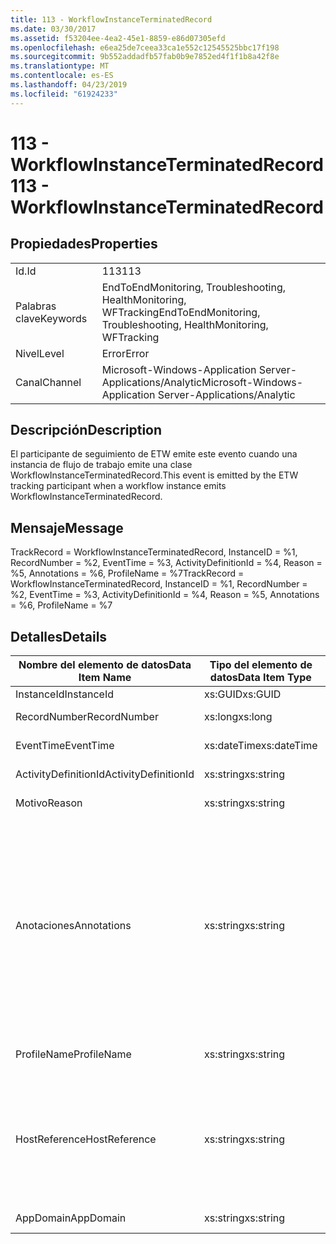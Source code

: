 ```yaml
---
title: 113 - WorkflowInstanceTerminatedRecord
ms.date: 03/30/2017
ms.assetid: f53204ee-4ea2-45e1-8859-e86d07305efd
ms.openlocfilehash: e6ea25de7ceea33ca1e552c12545525bbc17f198
ms.sourcegitcommit: 9b552addadfb57fab0b9e7852ed4f1f1b8a42f8e
ms.translationtype: MT
ms.contentlocale: es-ES
ms.lasthandoff: 04/23/2019
ms.locfileid: "61924233"
---
```

# <a name="113---workflowinstanceterminatedrecord"></a><span data-ttu-id="ec64a-102">113 - WorkflowInstanceTerminatedRecord</span><span class="sxs-lookup"><span data-stu-id="ec64a-102">113 - WorkflowInstanceTerminatedRecord</span></span>
## <a name="properties"></a><span data-ttu-id="ec64a-103">Propiedades</span><span class="sxs-lookup"><span data-stu-id="ec64a-103">Properties</span></span>  
  
|||  
|-|-|  
|<span data-ttu-id="ec64a-104">Id.</span><span class="sxs-lookup"><span data-stu-id="ec64a-104">Id</span></span>|<span data-ttu-id="ec64a-105">113</span><span class="sxs-lookup"><span data-stu-id="ec64a-105">113</span></span>|  
|<span data-ttu-id="ec64a-106">Palabras clave</span><span class="sxs-lookup"><span data-stu-id="ec64a-106">Keywords</span></span>|<span data-ttu-id="ec64a-107">EndToEndMonitoring, Troubleshooting, HealthMonitoring, WFTracking</span><span class="sxs-lookup"><span data-stu-id="ec64a-107">EndToEndMonitoring, Troubleshooting, HealthMonitoring, WFTracking</span></span>|  
|<span data-ttu-id="ec64a-108">Nivel</span><span class="sxs-lookup"><span data-stu-id="ec64a-108">Level</span></span>|<span data-ttu-id="ec64a-109">Error</span><span class="sxs-lookup"><span data-stu-id="ec64a-109">Error</span></span>|  
|<span data-ttu-id="ec64a-110">Canal</span><span class="sxs-lookup"><span data-stu-id="ec64a-110">Channel</span></span>|<span data-ttu-id="ec64a-111">Microsoft-Windows-Application Server-Applications/Analytic</span><span class="sxs-lookup"><span data-stu-id="ec64a-111">Microsoft-Windows-Application Server-Applications/Analytic</span></span>|  
  
## <a name="description"></a><span data-ttu-id="ec64a-112">Descripción</span><span class="sxs-lookup"><span data-stu-id="ec64a-112">Description</span></span>  
 <span data-ttu-id="ec64a-113">El participante de seguimiento de ETW emite este evento cuando una instancia de flujo de trabajo emite   una clase WorkflowInstanceTerminatedRecord.</span><span class="sxs-lookup"><span data-stu-id="ec64a-113">This event is emitted by the ETW tracking participant when a workflow instance emits WorkflowInstanceTerminatedRecord.</span></span>  
  
## <a name="message"></a><span data-ttu-id="ec64a-114">Mensaje</span><span class="sxs-lookup"><span data-stu-id="ec64a-114">Message</span></span>  
 <span data-ttu-id="ec64a-115">TrackRecord = WorkflowInstanceTerminatedRecord, InstanceID = %1, RecordNumber = %2, EventTime = %3, ActivityDefinitionId = %4, Reason = %5, Annotations = %6, ProfileName = %7</span><span class="sxs-lookup"><span data-stu-id="ec64a-115">TrackRecord = WorkflowInstanceTerminatedRecord, InstanceID = %1, RecordNumber = %2, EventTime = %3, ActivityDefinitionId = %4, Reason = %5, Annotations = %6, ProfileName = %7</span></span>  
  
## <a name="details"></a><span data-ttu-id="ec64a-116">Detalles</span><span class="sxs-lookup"><span data-stu-id="ec64a-116">Details</span></span>  
  
|<span data-ttu-id="ec64a-117">Nombre del elemento de datos</span><span class="sxs-lookup"><span data-stu-id="ec64a-117">Data Item Name</span></span>|<span data-ttu-id="ec64a-118">Tipo del elemento de datos</span><span class="sxs-lookup"><span data-stu-id="ec64a-118">Data Item Type</span></span>|<span data-ttu-id="ec64a-119">Descripción</span><span class="sxs-lookup"><span data-stu-id="ec64a-119">Description</span></span>|  
|--------------------|--------------------|-----------------|  
|<span data-ttu-id="ec64a-120">InstanceId</span><span class="sxs-lookup"><span data-stu-id="ec64a-120">InstanceId</span></span>|<span data-ttu-id="ec64a-121">xs:GUID</span><span class="sxs-lookup"><span data-stu-id="ec64a-121">xs:GUID</span></span>|<span data-ttu-id="ec64a-122">El id. de instancia del flujo de trabajo.</span><span class="sxs-lookup"><span data-stu-id="ec64a-122">The instance id for the workflow</span></span>|  
|<span data-ttu-id="ec64a-123">RecordNumber</span><span class="sxs-lookup"><span data-stu-id="ec64a-123">RecordNumber</span></span>|<span data-ttu-id="ec64a-124">xs:long</span><span class="sxs-lookup"><span data-stu-id="ec64a-124">xs:long</span></span>|<span data-ttu-id="ec64a-125">El número de secuencia del registro emitido.</span><span class="sxs-lookup"><span data-stu-id="ec64a-125">The sequence number of the emitted record</span></span>|  
|<span data-ttu-id="ec64a-126">EventTime</span><span class="sxs-lookup"><span data-stu-id="ec64a-126">EventTime</span></span>|<span data-ttu-id="ec64a-127">xs:dateTime</span><span class="sxs-lookup"><span data-stu-id="ec64a-127">xs:dateTime</span></span>|<span data-ttu-id="ec64a-128">La hora en UTC cuando se emitió el evento.</span><span class="sxs-lookup"><span data-stu-id="ec64a-128">The time in UTC when the event was emitted</span></span>|  
|<span data-ttu-id="ec64a-129">ActivityDefinitionId</span><span class="sxs-lookup"><span data-stu-id="ec64a-129">ActivityDefinitionId</span></span>|<span data-ttu-id="ec64a-130">xs:string</span><span class="sxs-lookup"><span data-stu-id="ec64a-130">xs:string</span></span>|<span data-ttu-id="ec64a-131">El nombre de la actividad raíz del flujo de trabajo.</span><span class="sxs-lookup"><span data-stu-id="ec64a-131">The name of the root activity in the workflow</span></span>|  
|<span data-ttu-id="ec64a-132">Motivo</span><span class="sxs-lookup"><span data-stu-id="ec64a-132">Reason</span></span>|<span data-ttu-id="ec64a-133">xs:string</span><span class="sxs-lookup"><span data-stu-id="ec64a-133">xs:string</span></span>|<span data-ttu-id="ec64a-134">La razón por la que se finalizó el flujo de trabajo.</span><span class="sxs-lookup"><span data-stu-id="ec64a-134">The reason the workflow was terminated</span></span>|  
|<span data-ttu-id="ec64a-135">Anotaciones</span><span class="sxs-lookup"><span data-stu-id="ec64a-135">Annotations</span></span>|<span data-ttu-id="ec64a-136">xs:string</span><span class="sxs-lookup"><span data-stu-id="ec64a-136">xs:string</span></span>|<span data-ttu-id="ec64a-137">Las anotaciones que se agregaron a este evento.</span><span class="sxs-lookup"><span data-stu-id="ec64a-137">The annotations that were added to this event.</span></span>  <span data-ttu-id="ec64a-138">Los valores se almacenan en un elemento xml con el formato \<elementos >\< nombre del elemento = "annotationName" Type = "> annotationValue\</artículo >\</Items >.</span><span class="sxs-lookup"><span data-stu-id="ec64a-138">The values are stored in an xml element in the format \<items>\< item  name = "annotationName" type="System.String">annotationValue\</item>\</items>.</span></span>  <span data-ttu-id="ec64a-139">Si se especifica ninguna anotación, la cadena contendría \<elementos / >.</span><span class="sxs-lookup"><span data-stu-id="ec64a-139">If no annotations are specified then the string contains \<items/>.</span></span> <span data-ttu-id="ec64a-140">El tamaño del evento ETW está limitado por el tamaño de búfer de ETW o la carga útil máxima para un evento ETW.</span><span class="sxs-lookup"><span data-stu-id="ec64a-140">The ETW event size is limited by the ETW buffer size or the max payload for an ETW event.</span></span> <span data-ttu-id="ec64a-141">Si el tamaño del evento supera los límites de ETW, el evento se trunca quitando las anotaciones y reemplazando el valor de anotación con \<elementos >... \</Items >.</span><span class="sxs-lookup"><span data-stu-id="ec64a-141">If the size of the event exceeds the ETW limits, then the event is truncated by dropping the annotations and replacing the annotation value with \<items>...\</items>.</span></span>|  
|<span data-ttu-id="ec64a-142">ProfileName</span><span class="sxs-lookup"><span data-stu-id="ec64a-142">ProfileName</span></span>|<span data-ttu-id="ec64a-143">xs:string</span><span class="sxs-lookup"><span data-stu-id="ec64a-143">xs:string</span></span>|<span data-ttu-id="ec64a-144">El nombre o el perfil de seguimiento que dio como resultado que se emitiera este evento.</span><span class="sxs-lookup"><span data-stu-id="ec64a-144">The name or the tracking profile that resulted in this event being emitted</span></span>|  
|<span data-ttu-id="ec64a-145">HostReference</span><span class="sxs-lookup"><span data-stu-id="ec64a-145">HostReference</span></span>|<span data-ttu-id="ec64a-146">xs:string</span><span class="sxs-lookup"><span data-stu-id="ec64a-146">xs:string</span></span>|<span data-ttu-id="ec64a-147">En el caso de los servicios hospedados en web, este campo identifica de manera única el servicio en la jerarquía web.</span><span class="sxs-lookup"><span data-stu-id="ec64a-147">For web hosted services, this field uniquely identifies the service in the web hierarchy.</span></span>  <span data-ttu-id="ec64a-148">Su formato se define como ' ruta de acceso Virtual de sitio Web de nombre de la aplicación&#124;ruta de acceso Virtual del servicio&#124;NombreServicio ' ejemplo: ' Default Web Site/CalculatorApplication&#124;/CalculatorService.svc&#124;CalculatorService'</span><span class="sxs-lookup"><span data-stu-id="ec64a-148">Its format is defined as 'Web Site Name Application Virtual Path&#124;Service Virtual Path&#124;ServiceName' Example: 'Default Web Site/CalculatorApplication&#124;/CalculatorService.svc&#124;CalculatorService'</span></span>|  
|<span data-ttu-id="ec64a-149">AppDomain</span><span class="sxs-lookup"><span data-stu-id="ec64a-149">AppDomain</span></span>|<span data-ttu-id="ec64a-150">xs:string</span><span class="sxs-lookup"><span data-stu-id="ec64a-150">xs:string</span></span>|<span data-ttu-id="ec64a-151">La cadena devuelta por AppDomain.CurrentDomain.FriendlyName.</span><span class="sxs-lookup"><span data-stu-id="ec64a-151">The string returned by AppDomain.CurrentDomain.FriendlyName.</span></span>|
